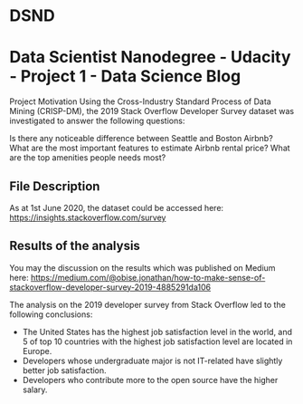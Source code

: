 # DSND
# Data Scientist Nanodegree - Udacity - Project 1 - Data Science Blog

Project Motivation
Using the Cross-Industry Standard Process of Data Mining (CRISP-DM), the 2019 Stack Overflow Developer Survey dataset was investigated to answer the following questions: 

Is there any noticeable difference between Seattle and Boston Airbnb?
What are the most important features to estimate Airbnb rental price?
What are the top amenities people needs most?

## File Description
As at 1st June 2020, the dataset could be accessed here: https://insights.stackoverflow.com/survey

## Results of the analysis
You may the discussion on the results which was published on Medium here: https://medium.com/@obise.jonathan/how-to-make-sense-of-stackoverflow-developer-survey-2019-4885291da106

The analysis on the 2019 developer survey from Stack Overflow led to the following conclusions:

+ The United States has the highest job satisfaction level in the world, and 5 of top 10 countries with the highest job satisfaction level are located in Europe.
+ Developers whose undergraduate major is not IT-related have slightly better job satisfaction.
+ Developers who contribute more to the open source have the higher salary.
